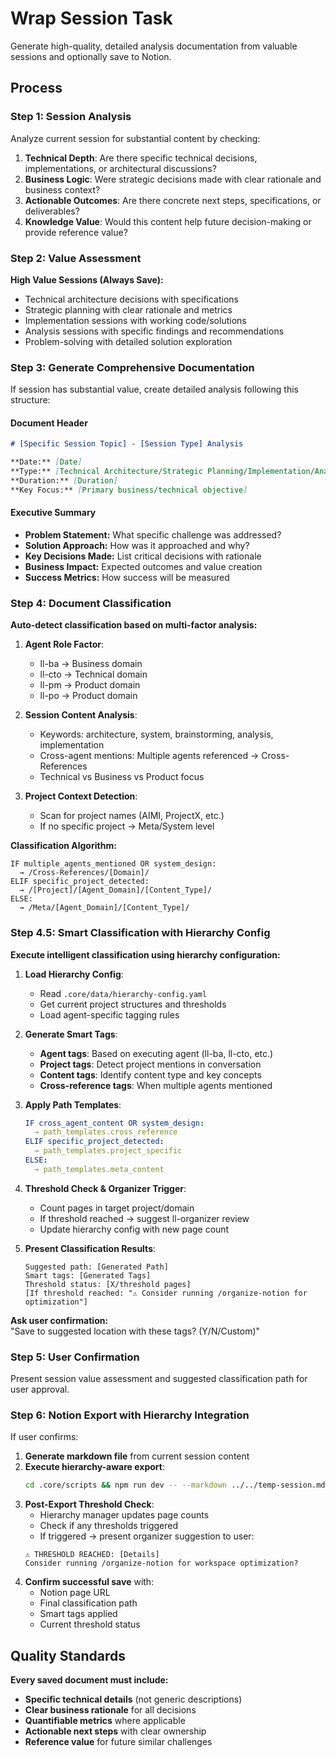 # Wrap Session Task

Generate high-quality, detailed analysis documentation from valuable sessions and optionally save to Notion.

## Process

### Step 1: Session Analysis

Analyze current session for substantial content by checking:

1. **Technical Depth**: Are there specific technical decisions, implementations, or architectural discussions?
2. **Business Logic**: Were strategic decisions made with clear rationale and business context?
3. **Actionable Outcomes**: Are there concrete next steps, specifications, or deliverables?
4. **Knowledge Value**: Would this content help future decision-making or provide reference value?

### Step 2: Value Assessment

**High Value Sessions (Always Save):**
- Technical architecture decisions with specifications
- Strategic planning with clear rationale and metrics
- Implementation sessions with working code/solutions
- Analysis sessions with specific findings and recommendations
- Problem-solving with detailed solution exploration

### Step 3: Generate Comprehensive Documentation

If session has substantial value, create detailed analysis following this structure:

#### **Document Header**
```markdown
# [Specific Session Topic] - [Session Type] Analysis

**Date:** [Date]
**Type:** [Technical Architecture/Strategic Planning/Implementation/Analysis]
**Duration:** [Duration]
**Key Focus:** [Primary business/technical objective]
```

#### **Executive Summary**
- **Problem Statement:** What specific challenge was addressed?
- **Solution Approach:** How was it approached and why?
- **Key Decisions Made:** List critical decisions with rationale
- **Business Impact:** Expected outcomes and value creation
- **Success Metrics:** How success will be measured

### Step 4: Document Classification

**Auto-detect classification based on multi-factor analysis:**

1. **Agent Role Factor**:
   - ll-ba → Business domain
   - ll-cto → Technical domain  
   - ll-pm → Product domain
   - ll-po → Product domain

2. **Session Content Analysis**:
   - Keywords: architecture, system, brainstorming, analysis, implementation
   - Cross-agent mentions: Multiple agents referenced → Cross-References
   - Technical vs Business vs Product focus

3. **Project Context Detection**:
   - Scan for project names (AIMI, ProjectX, etc.)
   - If no specific project → Meta/System level

**Classification Algorithm:**
```
IF multiple_agents_mentioned OR system_design:
  → /Cross-References/[Domain]/
ELIF specific_project_detected:
  → /[Project]/[Agent_Domain]/[Content_Type]/
ELSE:
  → /Meta/[Agent_Domain]/[Content_Type]/
```

### Step 4.5: Smart Classification with Hierarchy Config

**Execute intelligent classification using hierarchy configuration:**

1. **Load Hierarchy Config**:
   - Read `.core/data/hierarchy-config.yaml`
   - Get current project structures and thresholds
   - Load agent-specific tagging rules

2. **Generate Smart Tags**:
   - **Agent tags**: Based on executing agent (ll-ba, ll-cto, etc.)
   - **Project tags**: Detect project mentions in conversation
   - **Content tags**: Identify content type and key concepts
   - **Cross-reference tags**: When multiple agents mentioned

3. **Apply Path Templates**:
   ```yaml
   IF cross_agent_content OR system_design:
     → path_templates.cross_reference
   ELIF specific_project_detected:
     → path_templates.project_specific  
   ELSE:
     → path_templates.meta_content
   ```

4. **Threshold Check & Organizer Trigger**:
   - Count pages in target project/domain
   - If threshold reached → suggest ll-organizer review
   - Update hierarchy config with new page count

5. **Present Classification Results**:
   ```
   Suggested path: [Generated Path]
   Smart tags: [Generated Tags]
   Threshold status: [X/threshold pages]
   [If threshold reached: "⚠️ Consider running /organize-notion for optimization"]
   ```

**Ask user confirmation:**  
"Save to suggested location with these tags? (Y/N/Custom)"

### Step 5: User Confirmation

Present session value assessment and suggested classification path for user approval.

### Step 6: Notion Export with Hierarchy Integration

If user confirms:

1. **Generate markdown file** from current session content
2. **Execute hierarchy-aware export**:
   ```bash
   cd .core/scripts && npm run dev -- --markdown ../../temp-session.md --title "Session Title" --path "[Classification Path]" && npm run hierarchy && cd ../..
   ```
3. **Post-Export Threshold Check**:
   - Hierarchy manager updates page counts
   - Check if any thresholds triggered
   - If triggered → present organizer suggestion to user:
   ```
   ⚠️ THRESHOLD REACHED: [Details]
   Consider running /organize-notion for workspace optimization?
   ```
4. **Confirm successful save** with:
   - Notion page URL  
   - Final classification path
   - Smart tags applied
   - Current threshold status

## Quality Standards

**Every saved document must include:**
- **Specific technical details** (not generic descriptions)
- **Clear business rationale** for all decisions
- **Quantifiable metrics** where applicable
- **Actionable next steps** with clear ownership
- **Reference value** for future similar challenges
